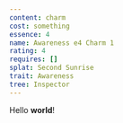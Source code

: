 ```yaml
---
content: charm
cost: something
essence: 4
name: Awareness e4 Charm 1
rating: 4
requires: []
splat: Second Sunrise
trait: Awareness
tree: Inspector
---
```


Hello **world**!
